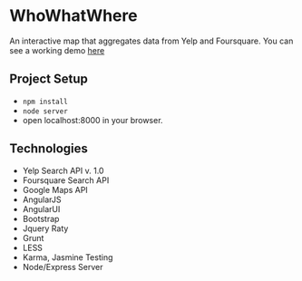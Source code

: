 # WhoWhatWhere

An interactive map that aggregates data from Yelp and Foursquare. You can see a working demo [here](http://whowhatwhere.herokuapp.com/)

## Project Setup

- `npm install`
- `node server`
- open localhost:8000 in your browser.


## Technologies

- Yelp Search API v. 1.0
- Foursquare Search API
- Google Maps API
- AngularJS
- AngularUI
- Bootstrap
- Jquery Raty
- Grunt
- LESS
- Karma, Jasmine Testing
- Node/Express Server
